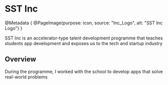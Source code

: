 # SST Inc

@Metadata {
    @PageImage(purpose: icon, source: "Inc_Logo", alt: "SST Inc Logo")
}

SST Inc is an accelerator-type talent development programme that teaches students app development and exposes us to the tech and startup industry

## Overview

During the programme, I worked with the school to develop apps that solve real-world problems
